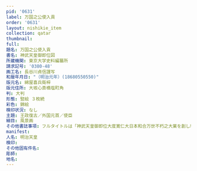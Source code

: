 ```yaml
---
pid: '0631'
label: 万国之公使入貢
order: '0631'
layout: nishikie_item
collection: qatar
thumbnail: 
full: 
題名: 万国之公使入貢
書名: 神武天皇御即位図
所蔵機関: 東京大学史料編纂所
請求記号: '0380-48'
画工名: 長谷川貞信謹写
和暦年月日: "（明治元年）(18680550550)"
版元名: 綿屋喜兵衛梓
版元住所: 大坂心斎橋塩町角
判: 大判
形態: 竪絵 ３枚続
彩色: 錦絵
検印状況: なし
主題: 王政復古／外国元首／使臣
細目: 風景画
その他書誌事項: フルタイトルは「神武天皇御即位大度寛仁大日本和合万世不朽之大業を創し給ひ文武誠忠之諸将に褒賞を給ふ図」、万国之公使入貢、薩摩、長州、土佐が伏している
manifest: 
人名: 明治天皇
検印: 
その他固有件名: 
彫師: 
地名: 
---
```

